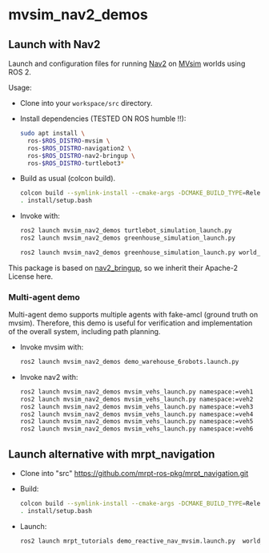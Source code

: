 # mvsim_nav2_demos

## Launch with Nav2

Launch and configuration files for running [Nav2](https://navigation.ros.org/) on [MVsim](https://github.com/MRPT/mvsim) worlds using ROS 2.

Usage:

- Clone into your `workspace/src` directory.
- Install dependencies (TESTED ON ROS humble !!):

  ```bash
  sudo apt install \
    ros-$ROS_DISTRO-mvsim \
    ros-$ROS_DISTRO-navigation2 \
    ros-$ROS_DISTRO-nav2-bringup \
    ros-$ROS_DISTRO-turtlebot3*
  ```

- Build as usual (colcon build).

  ```bash
  colcon build --symlink-install --cmake-args -DCMAKE_BUILD_TYPE=Release
  . install/setup.bash
  ```

- Invoke with:

  ```bash
  ros2 launch mvsim_nav2_demos turtlebot_simulation_launch.py
  ros2 launch mvsim_nav2_demos greenhouse_simulation_launch.py

  ros2 launch mvsim_nav2_demos greenhouse_simulation_launch.py world_file:=$(pwd)/src/mvsim_nav2_demos/launch/demo_greenhouse_jjaa.world.xml
  ```

This package is based on [nav2_bringup](https://github.com/ros-planning/navigation2/tree/main/nav2_bringup), so we inherit their Apache-2 License here.

### Multi-agent demo

Multi-agent demo supports multiple agents with fake-amcl (ground truth on mvsim).
Therefore, this demo is useful for verification and implementation of the overall system, including path planning.

- Invoke mvsim with:

  ```bash
  ros2 launch mvsim_nav2_demos demo_warehouse_6robots.launch.py
  ```

- Invoke nav2 with:

  ```bash
  ros2 launch mvsim_nav2_demos mvsim_vehs_launch.py namespace:=veh1
  ros2 launch mvsim_nav2_demos mvsim_vehs_launch.py namespace:=veh2
  ros2 launch mvsim_nav2_demos mvsim_vehs_launch.py namespace:=veh3
  ros2 launch mvsim_nav2_demos mvsim_vehs_launch.py namespace:=veh4
  ros2 launch mvsim_nav2_demos mvsim_vehs_launch.py namespace:=veh5
  ros2 launch mvsim_nav2_demos mvsim_vehs_launch.py namespace:=veh6
  ```

## Launch alternative with mrpt_navigation

- Clone into "src" https://github.com/mrpt-ros-pkg/mrpt_navigation.git
- Build:

  ```bash
  colcon build --symlink-install --cmake-args -DCMAKE_BUILD_TYPE=Release
  . install/setup.bash
  ```

- Launch:

  ```bash
  ros2 launch mrpt_tutorials demo_reactive_nav_mvsim.launch.py  world_file:=$(pwd)/src/mvsim_nav2_demos/launch/demo_greenhouse_jjaa.world.xml
  ```
